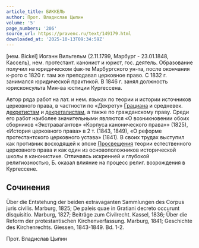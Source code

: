 ```yaml
---
article_title: БИККЕЛЬ
author: Прот. Владислав Цыпин
volume: '5'
page_numbers: '206'
source_url: https://pravenc.ru/text/149179.html
downloaded_at: '2025-10-13T09:34:59Z'
---
```


[нем. Bickel] Иоганн Вильгельм (2.11.1799, Марбург - 23.01.1848, Кассель), нем. протестант. канонист и юрист, гос. деятель. Образование получил на юридическом фак-те Марбургского ун-та, после окончания к-рого с 1820 г. там же преподавал церковное право. С 1832 г. занимался юридической практикой. В 1846 г. занял должность юрисконсульта Мин-ва юстиции Кургессена.

Автор ряда работ на лат. и нем. языках по теории и истории источников церковного права, в частности по «Декрету» [Грациана](https://pravenc.ru/text/Грациан.html) и средневек. [декретистам](https://pravenc.ru/text/декретистам.html) и [декреталистам](https://pravenc.ru/text/декреталистам.html), а также по гражданскому праву. Среди его работ наиболее значительными являются «О возникновении обоих сборников «Экстравагантов» «Корпуса канонического права»» (1825), «История церковного права» в 2 т. (1843, 1849), «О реформе протестантского церковного устава» (1841). В своих трудах выступил как противник восходящей к эпохе [Просвещения](https://pravenc.ru/text/Просвещения.html) теории естественного церковного права и как один из основоположников исторической школы в канонистике. Отличаясь искренней и глубокой религиозностью, Б. оказал влияние на процесс религ. возрождения в Кургессене.

## Сочинения

Über die Entstehung der beiden extravaganten Sammlungen des Corpus juris civilis. Marburg, 1825; De paleis quae in Gratiani decreto occurunt disquisitio. Marburg, 1827; Beiträge zum Civilrecht. Kassel, 1836; Über die Reform der protestantischen Kirchenverfassung. Marburg, 1841; Geschichte des Kirchenrechts. Giessen, 1843-1849. Bd. 1-2.

Прот. Владислав Цыпин
